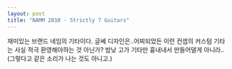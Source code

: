 ```yaml
---
layout: post
title: "NAMM 2010 - Strictly 7 Guitars"
---
```


재미있는 브랜드 네임의 기타이다. 글쎄 디자인은..어찌되었든 이런 컨셉의 커스텀 기타는 사실 적극 환영해야하는 것 아닌가? 밤낮 고가 기타만 흉내내서 만들어댈게 아니라..(그렇다고 같은 소리가 나는 것도 아니고.)




